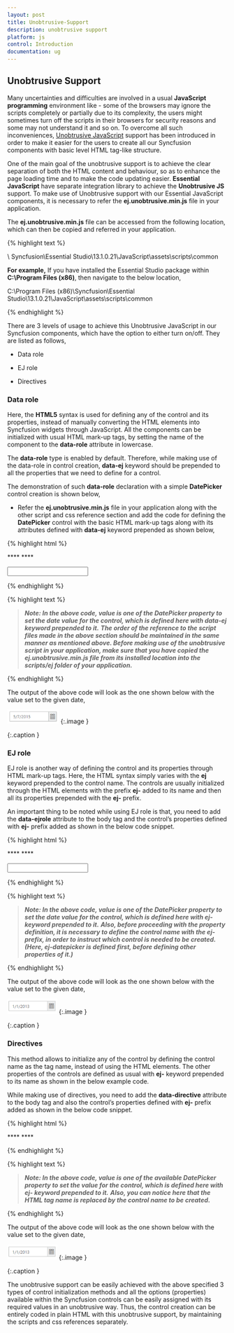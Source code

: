 ```yaml
---
layout: post
title: Unobtrusive-Support
description: unobtrusive support
platform: js
control: Introduction
documentation: ug
---
```


## Unobtrusive Support

Many uncertainties and difficulties are involved in a usual **JavaScript programming** environment like - some of the browsers may ignore the scripts completely or partially due to its complexity, the users might sometimes turn off the scripts in their browsers for security reasons and some may not understand it and so on. To overcome all such inconveniences, [Unobtrusive JavaScript](http://www.w3.org/wiki/The_principles_of_unobtrusive_JavaScript) support has been introduced in order to make it easier for the users to create all our Syncfusion components with basic level HTML tag-like structure. 

One of the main goal of the unobtrusive support is to achieve the clear separation of both the HTML content and behaviour, so as to enhance the page loading time and to make the code updating easier. **Essential JavaScript** have separate integration library to achieve the **Unobtrusive JS** support. To make use of Unobtrusive support with our Essential JavaScript components, it is necessary to refer the **ej.unobtrusive.min.js** file in your application.

The **ej.unobtrusive.min.js** file can be accessed from the following location, which can then be copied and referred in your application.

{% highlight text %}

**<installed location>**\ Syncfusion\Essential Studio\13.1.0.21\JavaScript\assets\scripts\common

**For example,** If you have installed the Essential Studio package within **C:\Program Files (x86)**, then navigate to the below location,

C:\Program Files (x86)\Syncfusion\Essential Studio\13.1.0.21\JavaScript\assets\scripts\common


{% endhighlight %}



There are 3 levels of usage to achieve this Unobtrusive JavaScript in our Syncfusion components, which have the option to either turn on/off. They are listed as follows,

* Data role

* EJ role

* Directives

### Data role

Here, the **HTML5** syntax is used for defining any of the control and its properties, instead of manually converting the HTML elements into Syncfusion widgets through JavaScript. All the components can be initialized with usual HTML mark-up tags, by setting the name of the component to the **data-role** attribute in lowercase. 

The **data-role** type is enabled by default. Therefore, while making use of the data-role in control creation, **data-ej** keyword should be prepended to all the properties that we need to define for a control.

The demonstration of such **data-role** declaration with a simple **DatePicker** control creation is shown below,

* Refer the **ej.unobtrusive.min.js** file in your application along with the other script and css reference section and add the code for defining the **DatePicker** control with the basic HTML mark-up tags along with its attributes defined with **data-ej** keyword prepended as shown below, 

{% highlight html %}

<!DOCTYPE html>
<html xmlns="http://www.w3.org/1999/xhtml">
<head>
    <title>My first HTML page</title>
****<link href="Content/ej/web/default-theme/ej.web.all.min.css" rel="stylesheet" />
    <script src="Scripts/jquery-1.10.2.min.js"></script>
    <script src="Scripts/jquery.easing.1.3.min.js"></script>
    <script src="Scripts/jquery.globalize.min.js"></script>
    <script src="Scripts/jsrender.min.js"></script>
    <script src="Scripts/ej/ej.web.all.min.js"></script>
    **<script src="Scripts/ej/ej.unobtrusive.min.js"></script>**
</head>
<body> 

<!--DatePicker Control creation with data-role-->
**<input id="myDatePicker" data-role="ejdatepicker" data-ej-value="05/07/2015" />**

</body>

</html>    



{% endhighlight %}



{% highlight text %}

> _**Note: In the above code, value is one of the DatePicker property to set the date value for the control, which is defined here with data-ej keyword prepended to it.**_
> _**The order of the reference to the script files made in the above section should be maintained in the same manner as mentioned above. Before making use of the unobtrusive script in your application, make sure that you have copied the ej.unobtrusive.min.js file from its installed location into the scripts/ej folder of your application.**_


{% endhighlight %}



The output of the above code will look as the one shown below with the value set to the given date,

![](Unobtrusive-Support_images/Unobtrusive-Support_img1.png)
{:.image }


{:.caption }


### EJ role

EJ role is another way of defining the control and its properties through HTML mark-up tags. Here, the HTML syntax simply varies with the **ej** keyword prepended to the control name. The controls are usually initialized through the HTML elements with the prefix **ej-** added to its name and then all its properties prepended with the **ej-** prefix.

An important thing to be noted while using EJ role is that, you need to add the **data-ejrole** attribute to the body tag and the control’s properties defined with **ej-** prefix added as shown in the below code snippet.

{% highlight html %}

<!DOCTYPE html>
<html xmlns="http://www.w3.org/1999/xhtml">
<head>
    <title>My first HTML page</title>
****<link href="Content/ej/web/default-theme/ej.web.all.min.css" rel="stylesheet" />
    <script src="Scripts/jquery-1.10.2.min.js"></script>
    <script src="Scripts/jquery.easing.1.3.min.js"></script>
    <script src="Scripts/jquery.globalize.min.js"></script>
    <script src="Scripts/jsrender.min.js"></script>
    <script src="Scripts/ej/ej.web.all.min.js"></script>
    **<script src="Scripts/ej/ej.unobtrusive.min.js"></script>**
</head>
<body **data-ejrole**> 

<!--DatePicker Control creation with ej-role-->
**<input id="myDatePicker" type="text" ej-datepicker ej-value= "01/01/2013" />**

</body>

</html>   


{% endhighlight %}



{% highlight text %}

> _**Note: In the above code, value is one of the DatePicker property to set the date value for the control, which is defined here with ej- keyword prepended to it.**_ 
> _**Also, before proceeding with the property definition, it is necessary to define the control name with the ej- prefix, in order to instruct which control is needed to be created. (Here, ej-datepicker is defined first, before defining other properties of it.)**_


{% endhighlight %}



The output of the above code will look as the one shown below with the value set to the given date,

![](Unobtrusive-Support_images/Unobtrusive-Support_img2.png)
{:.image }


{:.caption }


### Directives

This method allows to initialize any of the control by defining the control name as the tag name, instead of using the HTML elements. The other properties of the controls are defined as usual with **ej-** keyword prepended to its name as shown in the below example code.

While making use of directives, you need to add the **data-directive** attribute to the body tag and also the control’s properties defined with **ej-** prefix added as shown in the below code snippet.

{% highlight html %}

<!DOCTYPE html>
<html xmlns="http://www.w3.org/1999/xhtml">
<head>
    <title>My first HTML page</title>
****<link href="Content/ej/web/default-theme/ej.web.all.min.css" rel="stylesheet" />
    <script src="Scripts/jquery-1.10.2.min.js"></script>
    <script src="Scripts/jquery.easing.1.3.min.js"></script>
    <script src="Scripts/jquery.globalize.min.js"></script>
    <script src="Scripts/jsrender.min.js"></script>
    <script src="Scripts/ej/ej.web.all.min.js"></script>
    **<script src="Scripts/ej/ej.unobtrusive.min.js"></script>**
</head>
<body **data-directive**> 

<!--DatePicker Control creation with data-directive-->
**<datepicker ej-value="01/01/2015" ></datepicker>**

</body>

</html>  


{% endhighlight %}



{% highlight text %}

> _**Note: In the above code, value is one of the available DatePicker property to set the value for the control, which is defined here with ej- keyword prepended to it.**_ 
> _**Also, you can notice here that the HTML tag name is replaced by the control name to be created.**_


{% endhighlight %}



The output of the above code will look as the one shown below with the value set to the given date,

![](Unobtrusive-Support_images/Unobtrusive-Support_img3.png)
{:.image }


{:.caption }


The unobtrusive support can be easily achieved with the above specified 3 types of control initialization methods and all the options (properties) available within the Syncfusion controls can be easily assigned with its required values in an unobtrusive way. Thus, the control creation can be entirely coded in plain HTML with this unobtrusive support, by maintaining the scripts and css references separately.

